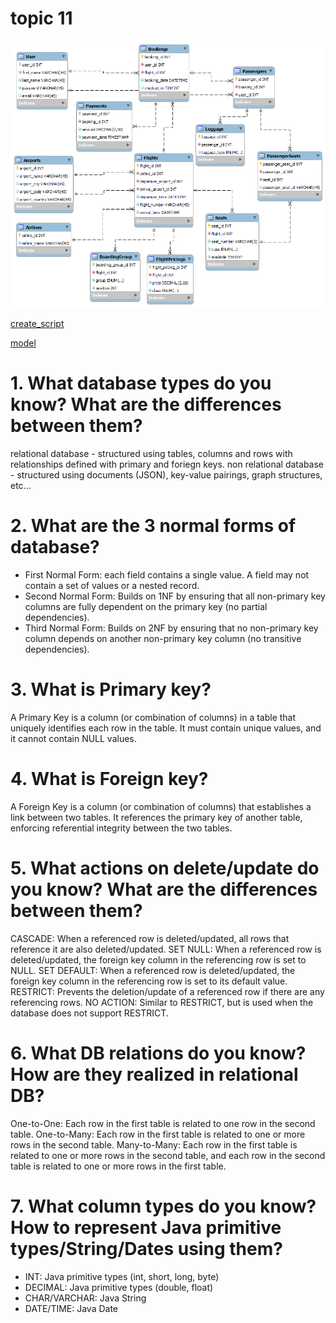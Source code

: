 # topic 11

![model diagram](https://github.com/colewarner24/solvd_ta_part_2/blob/main/topic11/model_diagram.png)

[create_script](https://github.com/colewarner24/solvd_ta_part_2/blob/main/topic11/create_script)

[model](https://github.com/colewarner24/solvd_ta_part_2/blob/main/travel_service_model.mwb)


# 1. What database types do you know? What are the differences between them?
relational database - structured using tables, columns and rows with relationships defined with primary and foriegn keys.
non relational database - structured using documents (JSON), key-value pairings, graph structures, etc...
# 2. What are the 3 normal forms of database?
- First Normal Form: each field contains a single value. A field may not contain a set of values or a nested record. 
- Second Normal Form: Builds on 1NF by ensuring that all non-primary key columns are fully dependent on the primary key (no partial dependencies).
- Third Normal Form: Builds on 2NF by ensuring that no non-primary key column depends on another non-primary key column (no transitive dependencies).
# 3. What is Primary key?
A Primary Key is a column (or combination of columns) in a table that uniquely identifies each row in the table. It must contain unique values, and it cannot contain NULL values.
# 4. What is Foreign key?
A Foreign Key is a column (or combination of columns) that establishes a link between two tables. It references the primary key of another table, enforcing referential integrity between the two tables.
# 5. What actions on delete/update do you know? What are the differences between them?
CASCADE: When a referenced row is deleted/updated, all rows that reference it are also deleted/updated.
SET NULL: When a referenced row is deleted/updated, the foreign key column in the referencing row is set to NULL.
SET DEFAULT: When a referenced row is deleted/updated, the foreign key column in the referencing row is set to its default value.
RESTRICT: Prevents the deletion/update of a referenced row if there are any referencing rows.
NO ACTION: Similar to RESTRICT, but is used when the database does not support RESTRICT.

# 6. What DB relations do you know? How are they realized in relational DB?
One-to-One: Each row in the first table is related to one row in the second table.
One-to-Many: Each row in the first table is related to one or more rows in the second table.
Many-to-Many: Each row in the first table is related to one or more rows in the second table, and each row in the second table is related to one or more rows in the first table.
# 7. What column types do you know? How to represent Java primitive types/String/Dates using them?
- INT: Java primitive types (int, short, long, byte)
- DECIMAL: Java primitive types (double, float)
- CHAR/VARCHAR: Java String
- DATE/TIME: Java Date
